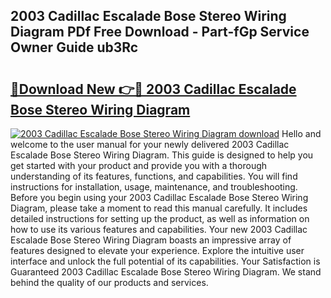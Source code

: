## 2003 Cadillac Escalade Bose Stereo Wiring Diagram PDf Free Download - Part-fGp Service Owner Guide ub3Rc

# <h2><a href="http://dflr1qo.blite.top/?on=2003+Cadillac+Escalade+Bose+Stereo+Wiring+Diagram">🔗Download New 👉🔴 2003 Cadillac Escalade Bose Stereo Wiring Diagram</a></h2>

[![2003 Cadillac Escalade Bose Stereo Wiring Diagram download](https://i.imgur.com/lujVjoI.png)](http://dflr1qo.blite.top/?on=2003+Cadillac+Escalade+Bose+Stereo+Wiring+Diagram)
Hello and welcome to the user manual for your newly delivered 2003 Cadillac Escalade Bose Stereo Wiring Diagram. This guide is designed to help you get started with your product and provide you with a thorough understanding of its features, functions, and capabilities. You will find instructions for installation, usage, maintenance, and troubleshooting. Before you begin using your 2003 Cadillac Escalade Bose Stereo Wiring Diagram, please take a moment to read this manual carefully. It includes detailed instructions for setting up the product, as well as information on how to use its various features and capabilities. Your new 2003 Cadillac Escalade Bose Stereo Wiring Diagram boasts an impressive array of features designed to elevate your experience. Explore the intuitive user interface and unlock the full potential of its capabilities. Your Satisfaction is Guaranteed 2003 Cadillac Escalade Bose Stereo Wiring Diagram. We stand behind the quality of our products and services.
